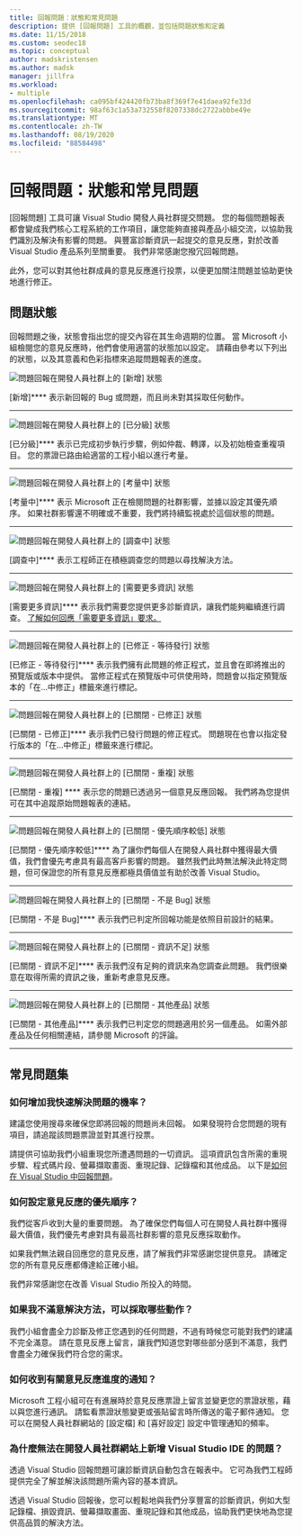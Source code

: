 ```yaml
---
title: 回報問題：狀態和常見問題
description: 提供 [回報問題] 工具的概觀，並包括問題狀態和定義
ms.date: 11/15/2018
ms.custom: seodec18
ms.topic: conceptual
author: madskristensen
ms.author: madsk
manager: jillfra
ms.workload:
- multiple
ms.openlocfilehash: ca095bf424420fb73ba8f369f7e41daea92fe33d
ms.sourcegitcommit: 98af63c1a53a732558f8207338dc2722abbbe49e
ms.translationtype: MT
ms.contentlocale: zh-TW
ms.lasthandoff: 08/19/2020
ms.locfileid: "88584498"
---
```

# <a name="report-a-problem-states-and-faq"></a>回報問題：狀態和常見問題

[回報問題] 工具可讓 Visual Studio 開發人員社群提交問題。 您的每個問題報表都會變成我們核心工程系統的工作項目，讓您能夠直接與產品小組交流，以協助我們識別及解決有影響的問題。 與豐富診斷資訊一起提交的意見反應，對於改善 Visual Studio 產品系列至關重要。 我們非常感謝您撥冗回報問題。

此外，您可以對其他社群成員的意見反應進行投票，以便更加關注問題並協助更快地進行修正。

## <a name="problem-status"></a>問題狀態

回報問題之後，狀態會指出您的提交內容在其生命週期的位置。 當 Microsoft 小組檢閱您的意見反應時，他們會使用適當的狀態加以設定。  請藉由參考以下列出的狀態，以及其意義和色彩指標來追蹤問題報表的進度。

![問題回報在開發人員社群上的 [新增] 狀態](../ide/media/ProblemStates/New.jpg)

[新增]**** 表示新回報的 Bug 或問題，而且尚未對其採取任何動作。

- - -

![問題回報在開發人員社群上的 [已分級] 狀態](../ide/media/ProblemStates/Triaged.jpg)

[已分級]**** 表示已完成初步執行步驟，例如仲裁、轉譯，以及初始檢查重複項目。 您的票證已路由給適當的工程小組以進行考量。

- - -

![問題回報在開發人員社群上的 [考量中] 狀態](../ide/media/ProblemStates/UnderConsideration.jpg)

[考量中]**** 表示 Microsoft 正在檢閱問題的社群影響，並據以設定其優先順序。 如果社群影響還不明確或不重要，我們將持續監視處於這個狀態的問題。

- - -

![問題回報在開發人員社群上的 [調查中] 狀態](../ide/media/ProblemStates/UnderInvestigation.jpg)

[調查中]**** 表示工程師正在積極調查您的問題以尋找解決方法。

- - -

![問題回報在開發人員社群上的 [需要更多資訊] 狀態](../ide/media/ProblemStates/NeedMoreInfo.jpg)

[需要更多資訊]**** 表示我們需要您提供更多診斷資訊，讓我們能夠繼續進行調查。  [了解如何回應「需要更多資訊」要求。](./how-to-report-a-problem-with-visual-studio.md#when-further-information-is-needed)

- - -

![問題回報在開發人員社群上的 [已修正 - 等待發行] 狀態](../ide/media/ProblemStates/FixedPendingRelease.jpg)

[已修正 - 等待發行]**** 表示我們擁有此問題的修正程式，並且會在即將推出的預覽版或版本中提供。  當修正程式在預覽版中可供使用時，問題會以指定預覽版本的「在...中修正」標籤來進行標記。

- - -

![問題回報在開發人員社群上的 [已關閉 - 已修正] 狀態](../ide/media/ProblemStates/ClosedFixed.jpg)

[已關閉 - 已修正]**** 表示我們已發行問題的修正程式。 問題現在也會以指定發行版本的「在...中修正」標籤來進行標記。

- - -

![問題回報在開發人員社群上的 [已關閉 - 重複] 狀態](../ide/media/ProblemStates/ClosedDuplicate.jpg)

[已關閉 - 重複] **** 表示您的問題已透過另一個意見反應回報。 我們將為您提供可在其中追蹤原始問題報表的連結。

- - -

![問題回報在開發人員社群上的 [已關閉 - 優先順序較低] 狀態](../ide/media/ProblemStates/ClosedLowerPriority.jpg)

[已關閉 - 優先順序較低]**** 為了讓你們每個人在開發人員社群中獲得最大價值，我們會優先考慮具有最高客戶影響的問題。 雖然我們此時無法解決此特定問題，但可保證您的所有意見反應都極具價值並有助於改善 Visual Studio。

- - -

![問題回報在開發人員社群上的 [已關閉 - 不是 Bug] 狀態](../ide/media/ProblemStates/ClosedNotABug.jpg)

[已關閉 - 不是 Bug]**** 表示我們已判定所回報功能是依照目前設計的結果。

- - -

![問題回報在開發人員社群上的 [已關閉 - 資訊不足] 狀態](../ide/media/ProblemStates/ClosedNotEnoughInfo.jpg)

[已關閉 - 資訊不足]**** 表示我們沒有足夠的資訊來為您調查此問題。 我們很樂意在取得所需的資訊之後，重新考慮意見反應。

- - -

![問題回報在開發人員社群上的 [已關閉 - 其他產品] 狀態](../ide/media/ProblemStates/ClosedOtherProduct.jpg)

[已關閉 - 其他產品]**** 表示我們已判定您的問題適用於另一個產品。 如需外部產品及任何相關連結，請參閱 Microsoft 的評論。

- - -

## <a name="faq"></a>常見問題集

### <a name="how-can-i-increase-the-chance-of-my-problem-getting-resolved-quickly"></a>如何增加我快速解決問題的機率？

建議您使用搜尋來確保您即將回報的問題尚未回報。 如果發現符合您問題的現有項目，請追蹤該問題票證並對其進行投票。

請提供可協助我們小組重現您所遭遇問題的一切資訊。  這項資訊包含所需的重現步驟、程式碼片段、螢幕擷取畫面、重現記錄、記錄檔和其他成品。  以下是[如何在 Visual Studio 中回報問題](./how-to-report-a-problem-with-visual-studio.md)。

### <a name="how-is-my-feedback-prioritized"></a>如何設定意見反應的優先順序？

我們從客戶收到大量的重要問題。 為了確保您們每個人可在開發人員社群中獲得最大價值，我們優先考慮對具有最高社群影響的意見反應採取動作。

如果我們無法親自回應您的意見反應，請了解我們非常感謝您提供意見。 請確定您的所有意見反應都傳達給正確小組。

我們非常感謝您在改善 Visual Studio 所投入的時間。

### <a name="what-actions-can-i-take-if-im-not-satisfied-with-the-resolution"></a>如果我不滿意解決方法，可以採取哪些動作？

我們小組會盡全力診斷及修正您遇到的任何問題，不過有時候您可能對我們的建議不完全滿意。 請在意見反應上留言，讓我們知道您對哪些部分感到不滿意，我們會盡全力確保我們符合您的需求。

### <a name="how-will-i-get-notified-of-progress-on-my-feedback"></a>如何收到有關意見反應進度的通知？

Microsoft 工程小組可在有進展時於意見反應票證上留言並變更您的票證狀態，藉以與您進行通訊。 請監看票證狀態變更或張貼留言時所傳送的電子郵件通知。  您可以在開發人員社群網站的 [設定檔] 和 [喜好設定] 設定中管理通知的頻率。

### <a name="why-cant-i-add-a-problem-for-visual-studio-ide-on-the-developer-community-website"></a>為什麼無法在開發人員社群網站上新增 Visual Studio IDE 的問題？

透過 Visual Studio 回報問題可讓診斷資訊自動包含在報表中。 它可為我們工程師提供完全了解並解決該問題所需內容的基本資訊。

透過 Visual Studio 回報後，您可以輕鬆地與我們分享豐富的診斷資訊，例如大型記錄檔、損毀資訊、螢幕擷取畫面、重現記錄和其他成品，協助我們更快地為您提供高品質的解決方法。
